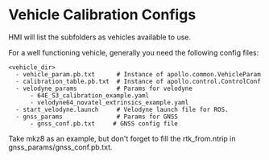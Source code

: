 # Vehicle Calibration Configs

HMI will list the subfolders as vehicles available to use.

For a well functioning vehicle, generally you need the following config files:

```text
<vehicle_dir>
  - vehicle_param.pb.txt      # Instance of apollo.common.VehicleParam
  - calibration_table.pb.txt  # Instance of apollo.control.ControlConf
  - velodyne_params           # Params for velodyne
      - 64E_S3_calibration_example.yaml
      - velodyne64_novatel_extrinsics_example.yaml
  - start_velodyne.launch     # Velodyne launch file for ROS.
  - gnss_params               # Params for GNSS
      - gnss_conf.pb.txt     # GNSS config file
```

Take mkz8 as an example, but don't forget to fill the rtk_from.ntrip in
gnss_params/gnss_conf.pb.txt.
